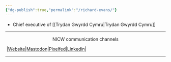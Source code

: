 ```yaml
---
{"dg-publish":true,"permalink":"/richard-evans/"}
---
```


- Chief executive of [[Trydan Gwyrdd Cymru\|Trydan Gwyrdd Cymru]]

***
<p style="text-align: center;">NICW communication channels</p>

󠁧 |[Website](https://nationalinfrastructurecommission.wales)|[Mastodon](https://toot.wales/@NICW)|[Pixelfed](https://pix.toot.wales/NICW)|[Linkedin](https://www.linkedin.com/company/26268509/)|
***
